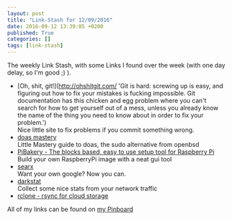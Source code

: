 ```yaml
---
layout: post
title: "Link-Stash for 12/09/2016"
date: 2016-09-12 13:39:05 +0200
published: True
categories: []
tags: [link-stash]
---
```

The weekly Link Stash, with some Links I found over the week (with one day delay, so I'm good ;) ).

* [Oh, shit, git!](http://ohshitgit.com/ 'Git is hard: screwing up is easy, and figuring out how to fix your mistakes is fucking impossible. Git documentation has this chicken and egg problem where you can't search for how to get yourself out of a mess, unless you already know the name of the thing you need to know about in order to fix your problem.')   
Nice little site to fix problems if you commit something wrong.
* [doas mastery](http://www.tedunangst.com/flak/post/doas-mastery 'Doas Mastery for OpenBSD')   
Little Mastery guide to doas, the sudo alternative from openbsd
* [PiBakery - The blocks based, easy to use setup tool for Raspberry Pi](http://www.pibakery.org/index.html 'The easiest way to setup a Raspberry Pi')   
Build your own RaspberryPi image with a neat gui tool
* [searx](https://asciimoo.github.io/searx/ 'Search without being tracked.  Searx is a free internet metasearch engine which aggregates results from more than 70 search services. Users are neither tracked nor profiled. Additionally, searx can be used over Tor for online anonymity.')   
Want your own google? Now you can.
* [darkstat](https://unix4lyfe.org/darkstat/ 'Captures network traffic, calculates statistics about usage, and serves reports over HTTP.')   
Collect some nice stats from your network traffic
* [rclone - rsync for cloud storage](http://rclone.org/ 'Rclone is a command line program to sync files and directories to and from the cloud')

All of my links can be found on [my Pinboard](https://pinboard.in/u:sangyye/t:link-stash/ 'Sangyyes Pinboard: Link Stash' )
